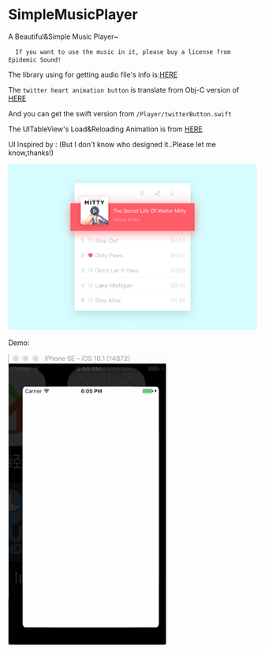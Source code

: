 # SimpleMusicPlayer
A Beautiful&amp;Simple Music Player~

      If you want to use the music in it, please buy a license from Epidemic Sound!

The library using for getting audio file's info is:[HERE](https://github.com/Dendim0n/EZAudioFileInfo)

The `twitter heart animation button` is translate from Obj-C version of [HERE](https://github.com/StoryOfMyLife/TTAnimationButton)

And you can get the swift version from `/Player/twitterButton.swift`

The UITableView's Load&Reloading Animation is from [HERE](https://github.com/Dendim0n/UITableViewAnimation)

UI Inspired by : (But I don't know who designed it..Please let me know,thanks!)

![image](design.png)

Demo:

![image](demo.gif)
